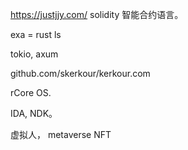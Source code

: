 https://justjjy.com/
solidity  智能合约语言。

exa = rust ls

tokio, axum

github.com/skerkour/kerkour.com

rCore OS. 

IDA, NDK。

虚拟人， metaverse NFT